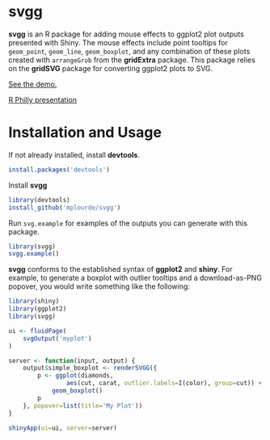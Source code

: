 svgg
================================
**svgg** is an R package for adding mouse effects to ggplot2 plot outputs presented with Shiny. The mouse effects include point tooltips for `geom_point`, `geom_line`, `geom_boxplot`, and any combination of these plots created with `arrangeGrob` from the **gridExtra** package. This package relies on the **gridSVG** package for converting ggplot2 plots to SVG.

[See the demo.](http://plourde.shinyapps.io/svgg_example)

[R Philly presentation](https://plourde.shinyapps.io/svgg_presentation/presentation.Rmd#1)

Installation and Usage
================================
If not already installed, install **devtools**.

```r
install.packages('devtools')
```

Install **svgg**
```r
library(devtools)
install_github('mplourde/svgg')
```

Run `svg.example` for examples of the outputs you can generate with this package.

```r
library(svgg)
svgg.example()
```

**svgg** conforms to the established syntax of **ggplot2** and **shiny**. For example, to generate a boxplot with outlier tooltips and a download-as-PNG popover, you would write something like the
following:

```r
library(shiny)
library(ggplot2)
library(svgg)

ui <- fluidPage(
    svgOutput('myplot')
)

server <- function(input, output) {
    output$simple_boxplot <- renderSVGG({
        p <- ggplot(diamonds, 
                aes(cut, carat, outlier.labels=I(color), group=cut)) + 
            geom_boxplot()
        p
    }, popover=list(title='My Plot'))
}

shinyApp(ui=ui, server=server)
```
